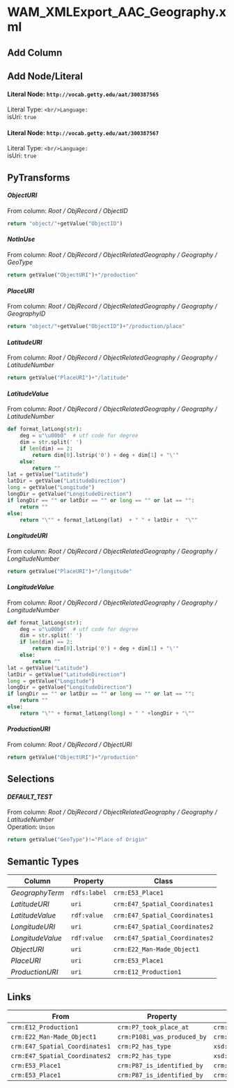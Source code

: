 # WAM_XMLExport_AAC_Geography.xml

## Add Column

## Add Node/Literal
#### Literal Node: `http://vocab.getty.edu/aat/300387565`
Literal Type: ``
<br/>Language: ``
<br/>isUri: `true`

#### Literal Node: `http://vocab.getty.edu/aat/300387567`
Literal Type: ``
<br/>Language: ``
<br/>isUri: `true`


## PyTransforms
#### _ObjectURI_
From column: _Root / ObjRecord / ObjectID_
``` python
return "object/"+getValue("ObjectID")
```

#### _NotInUse_
From column: _Root / ObjRecord / ObjectRelatedGeography / Geography / GeoType_
``` python
return getValue("ObjectURI")+"/production"
```

#### _PlaceURI_
From column: _Root / ObjRecord / ObjectRelatedGeography / Geography / GeographyID_
``` python
return "object/"+getValue("ObjectID")+"/production/place"
```

#### _LatitudeURI_
From column: _Root / ObjRecord / ObjectRelatedGeography / Geography / LatitudeNumber_
``` python
return getValue("PlaceURI")+"/latitude"
```

#### _LatitudeValue_
From column: _Root / ObjRecord / ObjectRelatedGeography / Geography / LatitudeNumber_
``` python
def format_latLong(str):
    deg = u"\u00b0"  # utf code for degree
    dim = str.split(' ')
    if len(dim) == 2:
        return dim[0].lstrip('0') + deg + dim[1] + "\'"
    else:
        return ""
lat = getValue("Latitude")
latDir = getValue("LatitudeDirection")
long = getValue("Longitude")
longDir = getValue("LongitudeDirection")
if longDir == "" or latDir == "" or long == "" or lat == "":
    return ""
else:
    return "\"" + format_latLong(lat)  + " " + latDir +  "\""
```

#### _LongitudeURI_
From column: _Root / ObjRecord / ObjectRelatedGeography / Geography / LongitudeNumber_
``` python
return getValue("PlaceURI")+"/longitude"
```

#### _LongitudeValue_
From column: _Root / ObjRecord / ObjectRelatedGeography / Geography / LongitudeNumber_
``` python
def format_latLong(str):
    deg = u"\u00b0"  # utf code for degree
    dim = str.split(' ')
    if len(dim) == 2:
        return dim[0].lstrip('0') + deg + dim[1] + "\'"
    else:
        return ""
lat = getValue("Latitude")
latDir = getValue("LatitudeDirection")
long = getValue("Longitude")
longDir = getValue("LongitudeDirection")
if longDir == "" or latDir == "" or long == "" or lat == "":
    return ""
else:
    return "\"" + format_latLong(long) + " " +longDir + "\""
```

#### _ProductionURI_
From column: _Root / ObjRecord / ObjectURI_
``` python
return getValue("ObjectURI")+"/production"
```


## Selections
#### _DEFAULT_TEST_
From column: _Root / ObjRecord / ObjectRelatedGeography / Geography / LatitudeNumber_
<br>Operation: `Union`
``` python
return getValue("GeoType")!="Place of Origin"
```


## Semantic Types
| Column | Property | Class |
|  ----- | -------- | ----- |
| _GeographyTerm_ | `rdfs:label` | `crm:E53_Place1`|
| _LatitudeURI_ | `uri` | `crm:E47_Spatial_Coordinates1`|
| _LatitudeValue_ | `rdf:value` | `crm:E47_Spatial_Coordinates1`|
| _LongitudeURI_ | `uri` | `crm:E47_Spatial_Coordinates2`|
| _LongitudeValue_ | `rdf:value` | `crm:E47_Spatial_Coordinates2`|
| _ObjectURI_ | `uri` | `crm:E22_Man-Made_Object1`|
| _PlaceURI_ | `uri` | `crm:E53_Place1`|
| _ProductionURI_ | `uri` | `crm:E12_Production1`|


## Links
| From | Property | To |
|  --- | -------- | ---|
| `crm:E12_Production1` | `crm:P7_took_place_at` | `crm:E53_Place1`|
| `crm:E22_Man-Made_Object1` | `crm:P108i_was_produced_by` | `crm:E12_Production1`|
| `crm:E47_Spatial_Coordinates1` | `crm:P2_has_type` | `xsd:http://vocab.getty.edu/aat/300387565`|
| `crm:E47_Spatial_Coordinates2` | `crm:P2_has_type` | `xsd:http://vocab.getty.edu/aat/300387567`|
| `crm:E53_Place1` | `crm:P87_is_identified_by` | `crm:E47_Spatial_Coordinates1`|
| `crm:E53_Place1` | `crm:P87_is_identified_by` | `crm:E47_Spatial_Coordinates2`|
